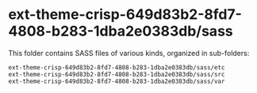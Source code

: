 # ext-theme-crisp-649d83b2-8fd7-4808-b283-1dba2e0383db/sass

This folder contains SASS files of various kinds, organized in sub-folders:

    ext-theme-crisp-649d83b2-8fd7-4808-b283-1dba2e0383db/sass/etc
    ext-theme-crisp-649d83b2-8fd7-4808-b283-1dba2e0383db/sass/src
    ext-theme-crisp-649d83b2-8fd7-4808-b283-1dba2e0383db/sass/var
